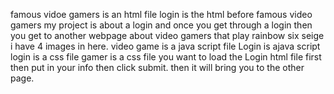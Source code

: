 famous vidoe gamers is an html file
login is the html before famous video gamers
my project is about a login and once you get through a login then  you get to another webpage about video gamers that play rainbow six seige
i have 4 images in here.
video game is a java script file
Login is ajava script
login is a css file
gamer is a css file
you want to load the Login html file first then put in your info then click submit.
then  it will bring you to the other page.
